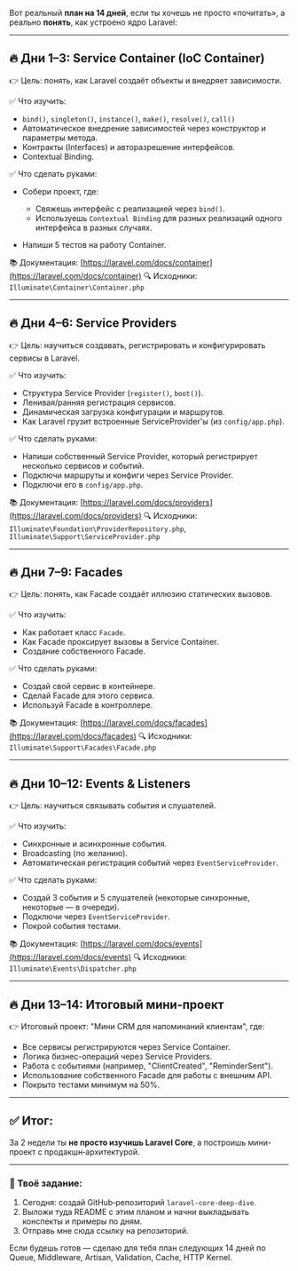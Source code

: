 Вот реальный **план на 14 дней**, если ты хочешь не просто «почитать», а реально **понять**, как устроено ядро Laravel:

---

## 🔥 **Дни 1–3: Service Container (IoC Container)**

👉 Цель: понять, как Laravel создаёт объекты и внедряет зависимости.

✅ Что изучить:

* `bind()`, `singleton()`, `instance()`, `make()`, `resolve()`, `call()`
* Автоматическое внедрение зависимостей через конструктор и параметры метода.
* Контракты (Interfaces) и авторазрешение интерфейсов.
* Contextual Binding.

✅ Что сделать руками:

* Собери проект, где:

    * Свяжешь интерфейс с реализацией через `bind()`.
    * Используешь `Contextual Binding` для разных реализаций одного интерфейса в разных случаях.
* Напиши 5 тестов на работу Container.

📚 Документация: [https://laravel.com/docs/container](https://laravel.com/docs/container)
🔍 Исходники: `Illuminate\Container\Container.php`

---

## 🔥 **Дни 4–6: Service Providers**

👉 Цель: научиться создавать, регистрировать и конфигурировать сервисы в Laravel.

✅ Что изучить:

* Структура Service Provider (`register()`, `boot()`).
* Ленивая/ранняя регистрация сервисов.
* Динамическая загрузка конфигурации и маршрутов.
* Как Laravel грузит встроенные ServiceProvider'ы (из `config/app.php`).

✅ Что сделать руками:

* Напиши собственный Service Provider, который регистрирует несколько сервисов и событий.
* Подключи маршруты и конфиги через Service Provider.
* Подключи его в `config/app.php`.

📚 Документация: [https://laravel.com/docs/providers](https://laravel.com/docs/providers)
🔍 Исходники: `Illuminate\Foundation\ProviderRepository.php`, `Illuminate\Support\ServiceProvider.php`

---

## 🔥 **Дни 7–9: Facades**

👉 Цель: понять, как Facade создаёт иллюзию статических вызовов.

✅ Что изучить:

* Как работает класс `Facade`.
* Как Facade проксирует вызовы в Service Container.
* Создание собственного Facade.

✅ Что сделать руками:

* Создай свой сервис в контейнере.
* Сделай Facade для этого сервиса.
* Используй Facade в контроллере.

📚 Документация: [https://laravel.com/docs/facades](https://laravel.com/docs/facades)
🔍 Исходники: `Illuminate\Support\Facades\Facade.php`

---

## 🔥 **Дни 10–12: Events & Listeners**

👉 Цель: научиться связывать события и слушателей.

✅ Что изучить:

* Синхронные и асинхронные события.
* Broadcasting (по желанию).
* Автоматическая регистрация событий через `EventServiceProvider`.

✅ Что сделать руками:

* Создай 3 события и 5 слушателей (некоторые синхронные, некоторые — в очереди).
* Подключи через `EventServiceProvider`.
* Покрой события тестами.

📚 Документация: [https://laravel.com/docs/events](https://laravel.com/docs/events)
🔍 Исходники: `Illuminate\Events\Dispatcher.php`

---

## 🔥 **Дни 13–14: Итоговый мини-проект**

👉 Итоговый проект: "Мини CRM для напоминаний клиентам", где:

* Все сервисы регистрируются через Service Container.
* Логика бизнес-операций через Service Providers.
* Работа с событиями (например, "ClientCreated", "ReminderSent").
* Использование собственного Facade для работы с внешним API.
* Покрыто тестами минимум на 50%.

---

## ✅ Итог:

За 2 недели ты **не просто изучишь Laravel Core**, а построишь мини-проект с продакшн‑архитектурой.

---

### 🔨 Твоё задание:

1. Сегодня: создай GitHub‑репозиторий `laravel-core-deep-dive`.
2. Выложи туда README с этим планом и начни выкладывать конспекты и примеры по дням.
3. Отправь мне сюда ссылку на репозиторий.

Если будешь готов — сделаю для тебя план следующих 14 дней по Queue, Middleware, Artisan, Validation, Cache, HTTP Kernel.
